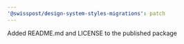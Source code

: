 ```yaml
---
'@swisspost/design-system-styles-migrations': patch
---
```


Added README.md and LICENSE to the published package
